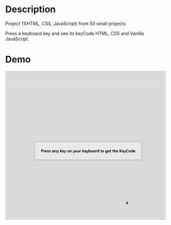 # Description 

Project 11(HTML, CSS, JavaScript) from 50 small projects

Press a keyboard key and see its keyCode HTML, CSS and Vanilla JavaScript.

# Demo

![demo gif](./example.gif)
